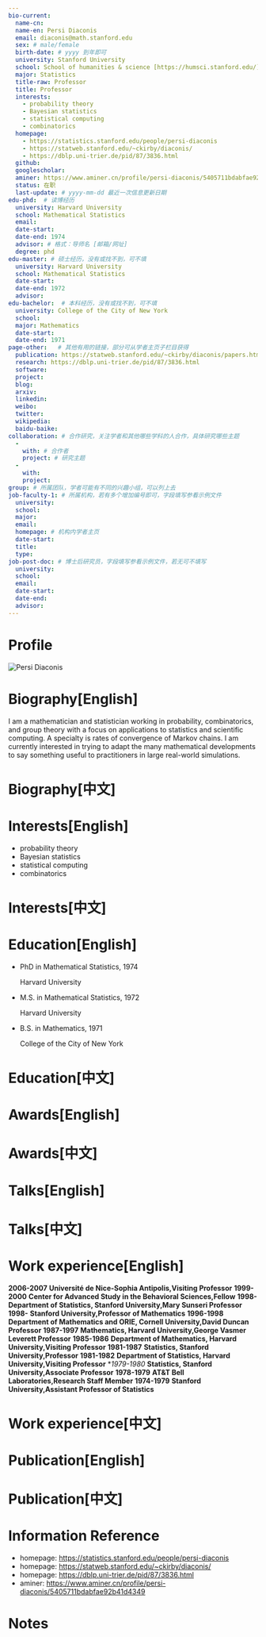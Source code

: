 ```yaml
---
bio-current:
  name-cn: 
  name-en: Persi Diaconis
  email: diaconis@math.stanford.edu
  sex: # male/female
  birth-date: # yyyy 到年即可
  university: Stanford University 
  school: School of humanities & science [https://humsci.stanford.edu/]
  major: Statistics
  title-raw: Professor
  title: Professor
  interests: 
    - probability theory
    - Bayesian statistics
    - statistical computing
    - combinatorics
  homepage: 
    - https://statistics.stanford.edu/people/persi-diaconis
    - https://statweb.stanford.edu/~ckirby/diaconis/
    - https://dblp.uni-trier.de/pid/87/3836.html
  github: 
  googlescholar:  
  aminer: https://www.aminer.cn/profile/persi-diaconis/5405711bdabfae92b41d4349
  status: 在职
  last-update: # yyyy-mm-dd 最近一次信息更新日期
edu-phd:  # 读博经历
  university: Harvard University
  school: Mathematical Statistics
  email: 
  date-start: 
  date-end: 1974
  advisor: # 格式：导师名 [邮箱/网址]
  degree: phd
edu-master: # 硕士经历，没有或找不到，可不填
  university: Harvard University
  school: Mathematical Statistics
  date-start: 
  date-end: 1972
  advisor:
edu-bachelor:  # 本科经历，没有或找不到，可不填
  university: College of the City of New York
  school: 
  major: Mathematics
  date-start: 
  date-end: 1971
page-other:   # 其他有用的链接，部分可从学者主页子栏目获得
  publication: https://statweb.stanford.edu/~ckirby/diaconis/papers.html
  research: https://dblp.uni-trier.de/pid/87/3836.html
  software: 
  project: 
  blog: 
  arxiv: 
  linkedin: 
  weibo:
  twitter:
  wikipedia:
  baidu-baike:
collaboration: # 合作研究，关注学者和其他哪些学科的人合作，具体研究哪些主题
  - 
    with: # 合作者
    project: # 研究主题
  - 
    with: 
    project: 
group: # 所属团队，学者可能有不同的兴趣小组，可以列上去
job-faculty-1: # 所属机构，若有多个增加编号即可，字段填写参看示例文件
  university: 
  school: 
  major: 
  email: 
  homepage: # 机构内学者主页
  date-start: 
  title: 
  type: 
job-post-doc: # 博士后研究员，字段填写参看示例文件，若无可不填写
  university: 
  school: 
  email: 
  date-start: 
  date-end: 
  advisor: 
---
```


# Profile

![Persi Diaconis](https://statistics.stanford.edu/sites/g/files/sbiybj6031/f/styles/large-square/public/Diaconis_2014.jpg?itok=9Eq_k_-M)

# Biography[English]

I am a mathematician and statistician working in probability, combinatorics, and group theory with a focus on applications to statistics and scientific computing. A specialty is rates of convergence of Markov chains. I am currently interested in trying to adapt the many mathematical developments to say something useful to practitioners in large real-world simulations.

# Biography[中文]

# Interests[English]

- probability theory
- Bayesian statistics
- statistical computing
- combinatorics

# Interests[中文]

# Education[English]

- PhD in Mathematical Statistics, 1974
    
    Harvard University

- M.S. in Mathematical Statistics, 1972
    
    Harvard University

- B.S. in Mathematics, 1971
    
    College of the City of New York

# Education[中文]

# Awards[English]

# Awards[中文]

# Talks[English]

# Talks[中文]

# Work experience[English]

**2006-2007** **Université de Nice-Sophia Antipolis,Visiting Professor**
**1999-2000** **Center for Advanced Study in the Behavioral Sciences,Fellow**
**1998-** **Department of Statistics, Stanford University,Mary Sunseri Professor**
**1998-** **Stanford University,Professor of Mathematics**
**1996-1998** **Department of Mathematics and ORIE, Cornell University,David Duncan Professor**
**1987-1997** **Mathematics, Harvard University,George Vasmer Leverett Professor**
**1985-1986** **Department of Mathematics, Harvard University,Visiting Professor**
**1981-1987** **Statistics, Stanford University,Professor**
**1981-1982** **Department of Statistics, Harvard University,Visiting Professor**
**1979-1980* **Statistics, Stanford University,Associate Professor**
**1978-1979** **AT&T Bell Laboratories,Research Staff Member**
**1974-1979** **Stanford University,Assistant Professor of Statistics**

# Work experience[中文]

# Publication[English]

# Publication[中文]

# Information Reference

- homepage: https://statistics.stanford.edu/people/persi-diaconis
- homepage: https://statweb.stanford.edu/~ckirby/diaconis/
- homepage: https://dblp.uni-trier.de/pid/87/3836.html 
- aminer: https://www.aminer.cn/profile/persi-diaconis/5405711bdabfae92b41d4349

# Notes